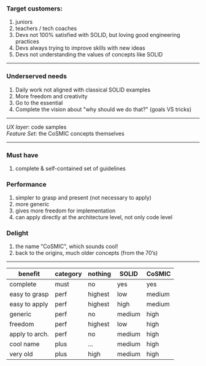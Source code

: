 ### Target customers:
1. juniors
1. teachers / tech coaches
1. Devs not 100% satisfied with SOLID, but loving good engineering practices
1. Devs always trying to improve skills with new ideas
1. Devs not understanding the values of concepts like SOLID

---

### Underserved needs
1. Daily work not aligned with classical SOLID examples 
1. More freedom and creativity
1. Go to the essential
1. Complete the vision about "why should we do that?" (goals VS tricks)

---

*UX layer*: code samples  
*Feature Set*: the CoSMIC concepts themselves

---

### Must have
1. complete & self-contained set of guidelines

### Performance 
1. simpler to grasp and present (not necessary to apply)
1. more generic
1. gives more freedom for implementation
1. can apply directly at the architecture level, not only code level

### Delight 
1. the name "CoSMIC", which sounds cool!
1. back to the origins, much older concepts (from the 70’s)

---

| benefit        | category | nothing | SOLID  | CoSMIC |
| ----------     | -------- | ------- | ------ | ------ |
| complete       | must     | no      | yes    | yes    |
| easy to grasp  | perf     | highest | low    | medium |
| easy to apply  | perf     | highest | high   | medium |
| generic        | perf     | no      | medium | high   |
| freedom        | perf     | highest | low    | high   |
| apply to arch. | perf     | no      | medium | high   |
| cool name      | plus     | ...     | medium | high   |
| very old       | plus     | high    | medium | high   |
